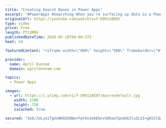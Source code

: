 ```yaml
---
title: "Creating Search Boxes in Power Apps"
excerpt: "#PowerApps #Searching When you're surfacing up data in a Power App you'll probably need a way to search through all of the items.  In this video I walk through how to create a search box and use it to filter items in a gallery.  I show two different ways to interact with the search box.  Concepts Covered"
originalUrl: https://youtube.com/watch?v=f-D99120E8Y
type: video
price: Free
length: PT12M9S
publishedDateTime: 2020-05-18T04:00:37Z
heat: 54

featuredContent: "<iframe width=\"800\" height=\"500\" frameborder=\"0\" src=\"https://www.youtube.com/embed/f-D99120E8Y\" allow=\"accelerometer; autoplay; encrypted-media; gyroscope; picture-in-picture\" allowfullscreen></iframe>"

provider:
  name: April Dunnam
  domain: aprildunnam.com

topics:
  - Power Apps

images:
  - url: https://i.ytimg.com/vi/f-D99120E8Y/maxresdefault.jpg
    width: 1280
    height: 720
    isCached: true

secured: "3e6/JULya1TgUoNK8ZUOWo+Fpt9x1mkEbnvS0bowTpodU63laZLU1+gAS3lQaUIcSdqIu6xQabREQSacdMIa5IrmancdDLS8K369r5/tGz7sxbvihvUN/zZ6W4+bG5NCHs1ayv8xPgTJr+0g7WE7S4yNN+1StStQw+dzAwI+OnpbYqb2S6bGrhNRWj5ilHMivWjiTGBhrPcmkfxRZQCfkDLoYzSSq3xQmvtE3z+YeZjchff/cfHaW3ReLqxvzTW138/iZZGMBD2zCf4ww3DRogKtOGRKPky1bh6Z98vBfp2emX4clsB1oalNBEgCMqmr46GWq/1LlJto6QDrNFjgofHTUxIQStR8siwTrbPVV/U5MPUL4gBH5F09pIdESAhqCTt58oPlvIOYgqKXzR1R7zTBR52Ab/hMrgpnx2wRHBY=;78ywZ7IDztd6Shfch1NvLQ=="
---
```



